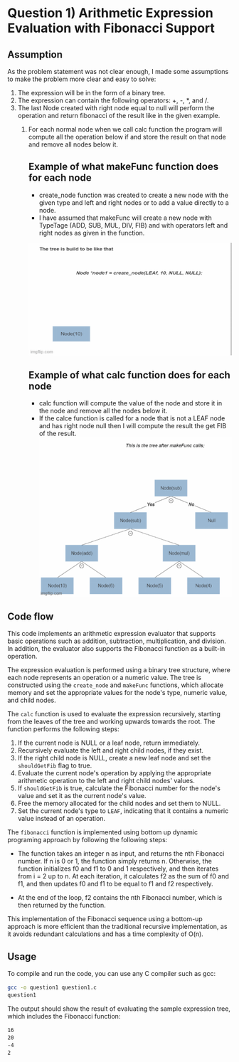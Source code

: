  # Question 1) Arithmetic Expression Evaluation with Fibonacci Support

## Assumption
As the problem statement was not clear enough, I made some assumptions to make the problem more clear and easy to solve:
1. The expression will be in the form of a binary tree.
2. The expression can contain the following operators: +, -, *, and /.
3. The last Node created with right node equal to null will perform the operation and return fibonacci of the result like in the given example.
   1. For each normal node when we call calc function the program will compute all the operation below if and store the result on that node and remove all nodes below it.
       ## Example of what makeFunc function does for each node
       * create_node function was created to create a new node with the given type and left and right nodes or to add a value directly to a node.
       * I have assumed that makeFunc will create a new node with TypeTage (ADD, SUB, MUL, DIV, FIB) and with operators left and right nodes as given in the function.
    
      ![Make function imagination](./images/makeFunc.gif)
   
      ## Example of what calc function does for each node
       * calc function will compute the value of the node and store it in the node and remove all the nodes below it.
       * If the calce function is called for a node that is not a LEAF node and has right node null then I will compute the result the get FIB of the result.
         ![Calc function imagination](./images/calc.gif)

## Code flow

This code implements an arithmetic expression evaluator that supports basic operations such as addition, subtraction, multiplication, and division. In addition, the evaluator also supports the Fibonacci function as a built-in operation.

The expression evaluation is performed using a binary tree structure, where each node represents an operation or a numeric value. The tree is constructed using the `create_node` and `makeFunc` functions, which allocate memory and set the appropriate values for the node's type, numeric value, and child nodes.

The `calc` function is used to evaluate the expression recursively, starting from the leaves of the tree and working upwards towards the root. The function performs the following steps:

1. If the current node is NULL or a leaf node, return immediately.
2. Recursively evaluate the left and right child nodes, if they exist. 
3. If the right child node is NULL, create a new leaf node and set the `shouldGetFib` flag to true. 
4. Evaluate the current node's operation by applying the appropriate arithmetic operation to the left and right child nodes' values. 
5. If `shouldGetFib` is true, calculate the Fibonacci number for the node's value and set it as the current node's value. 
6. Free the memory allocated for the child nodes and set them to NULL. 
7. Set the current node's type to `LEAF`, indicating that it contains a numeric value instead of an operation.

The `fibonacci` function is implemented using bottom up dynamic programing approach by following the following steps:

* The function takes an integer n as input, and returns the nth Fibonacci number. If n is 0 or 1, the function simply returns n. Otherwise, the function initializes f0 and f1 to 0 and 1 respectively, and then iterates from i = 2 up to n. At each iteration, it calculates f2 as the sum of f0 and f1, and then updates f0 and f1 to be equal to f1 and f2 respectively.

* At the end of the loop, f2 contains the nth Fibonacci number, which is then returned by the function.

This implementation of the Fibonacci sequence using a bottom-up approach is more efficient than the traditional recursive implementation, as it avoids redundant calculations and has a time complexity of O(n).

## Usage
To compile and run the code, you can use any C compiler such as gcc:
```bash
gcc -o question1 question1.c
question1
```
The output should show the result of evaluating the sample expression tree, which includes the Fibonacci function:
```bash
16
20
-4
2
```
